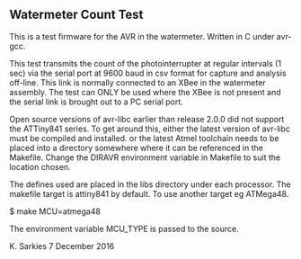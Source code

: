 Watermeter Count Test
---------------------

This is a test firmware for the AVR in the watermeter. Written in C under
avr-gcc.

This test transmits the count of the photointerrupter at regular
intervals (1 sec) via the serial port at 9600 baud in csv format for capture
and analysis off-line. This link is normally connected to an XBee in the
watermeter assembly. The test can ONLY be used where the XBee is not present
and the serial link is brought out to a PC serial port.

Open source versions of avr-libc earlier than release 2.0.0 did not support the
ATTiny841 series. To get around this, either the latest version of avr-libc must
be compiled and installed. or the latest Atmel toolchain needs to be placed into
a directory somewhere where it can be referenced in the Makefile. Change the
DIRAVR environment variable in Makefile to suit the location chosen.

The defines used are placed in the libs directory under each processor.
The makefile target is attiny841 by default. To use another target eg ATMega48.

$ make MCU=atmega48

The environment variable MCU_TYPE is passed to the source.

K. Sarkies
7 December 2016

